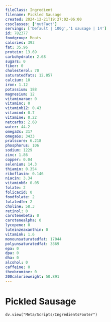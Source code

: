 ```yaml
---
fileClass: Ingredient
filename: Pickled Sausage
created: 2024-12-21T19:27:02-06:00
cssclasses: ['nutFact']
servings: ['Default | 100g','1 sausage | 14']
id: 782377
foodgroup: Meats
calories: 393
fat: 35.96
protein: 13.69
carbohydrate: 2.68
sugars: 0
fiber: 0
cholesterol: 70
saturatedfats: 12.857
calcium: 10
iron: 1.12
potassium: 188
magnesium: 12
vitaminarae: 0
vitaminc: 0
vitaminb12: 0.43
vitamind: 0.7
vitamine: 0.22
netcarbs: 2.68
water: 44.2
omega3s: 317
omega6s: 3433
pralscore: 6.218
phosphorus: 106
sodium: 1229
zinc: 1.86
copper: 0.04
selenium: 14.3
thiamin: 0.354
riboflavin: 0.146
niacin: 3.34
vitaminb6: 0.05
folate: 2
folicacid: 0
foodfolate: 2
folatedfe: 2
choline: 58.3
retinol: 0
carotenebeta: 0
carotenealpha: 0
lycopene: 0
luteinzeaxanthin: 0
vitamink: 1.6
monounsaturatedfat: 17044
polyunsaturatedfat: 3869
epa: 0
dpa: 0
dha: 0
alcohol: 0
caffeine: 0
theobromine: 0
200calorieweight: 50.891
---
```


# Pickled Sausage

```dataviewjs
dv.view("Meta/Scripts/IngredientsFooter")
```